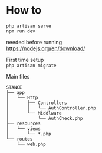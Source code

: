 # How to

`php artisan serve` <br>
`npm run dev`

needed before running <br>
https://nodejs.org/en/download/

First time setup <br>
`php artisan migrate`

Main files <br>
```
STANCE  
├── app  
│   └── Http
│       ├── Controllers
│       │   └── AuthController.php  
│       └── Middlware
│           └── AuthCheck.php
├── resources
│   └── views
│       └── *.php
└── routes
    └── web.php
```
